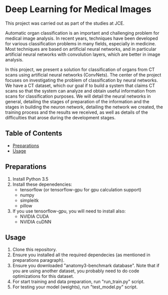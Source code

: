 # Deep Learning for Medical Images

This project was carried out as part of the studies at JCE.

Automatic organ classification is an important and challenging problem for medical image analysis.
In recent years, techniques have been developed for various classification problems in many fields, especially in medicine. Most techniques are based on artificial neural networks, and in particular artificial neural networks with convolution layers, which are better in image analysis.
 
In this project, we present a solution for classification of organs from CT scans using artificial neural networks (ConvNets).
The center of the project focuses on investigating the problem of classification by neural networks.
We have a CT dataset, which our goal if to build a system that claims CT scans so that the system can analyze and obtain useful information from scans for classification purposes.
We will detail the neural networks in general, detailing the stages of preparation of the information and the stages in building the neuron network, detailing the network we created, the training process and the results we received, as well as details of the difficulties that arose during the development stages.


## Table of Contents

- [Preparations](#preparations)
- [Usage](usage)

## Preparations
1. Install Python 3.5
2. Install these depenedencies:
    - tensorflow (or tensorflow-gpu for gpu calculation support)
    - numpy
    - simpleitk
    - pillow
3. If you use tensorflow-gpu, you will need to install also:
    - NVIDIA CUDA
    - NVIDIA cuDNN

## Usage

1. Clone this repository.
2. Ensure you installed all the required dependecies (as mentioned in preparations paragraph).
3. Ensure you downloaded "anatomy3-benchmark database". Note that if you are using another dataset, you probably need to do code optimizations for this dataset.
4. For start training and data preparation, run "run_train.py" script.
5. For testing your model (weights), run "test_model.py" script.
